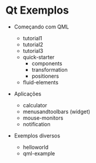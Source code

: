 # Qt Exemplos

- Começando com QML
    - tutorial1
    - tutorial2
    - tutorial3
    - quick-starter
        - components
        - transformation
        - positioners
    - fluid-elements

- Aplicações
    - calculator
    - menusandtoolbars (widget)
    - mouse-monitors
    - notification

- Exemplos diversos
    - helloworld
    - qml-example
